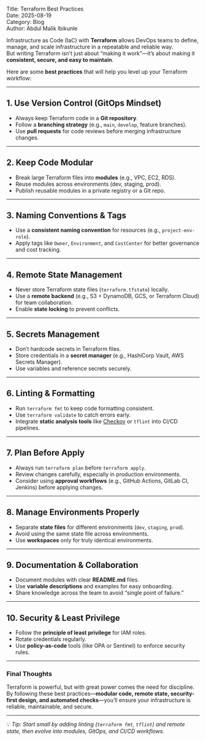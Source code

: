 Title: Terraform Best Practices  
Date: 2025-08-19  
Category: Blog  
Author: Abdul Malik Ibikunle  

Infrastructure as Code (IaC) with **Terraform** allows DevOps teams to define, manage, and scale infrastructure in a repeatable and reliable way.  
But writing Terraform isn’t just about “making it work”—it’s about making it **consistent, secure, and easy to maintain**.  

Here are some **best practices** that will help you level up your Terraform workflow:

---

## 1. Use Version Control (GitOps Mindset)  
- Always keep Terraform code in a **Git repository**.  
- Follow a **branching strategy** (e.g., `main`, `develop`, feature branches).  
- Use **pull requests** for code reviews before merging infrastructure changes.  

---

## 2. Keep Code Modular  
- Break large Terraform files into **modules** (e.g., VPC, EC2, RDS).  
- Reuse modules across environments (dev, staging, prod).  
- Publish reusable modules in a private registry or a Git repo.  

---

## 3. Naming Conventions & Tags  
- Use a **consistent naming convention** for resources (e.g., `project-env-role`).  
- Apply tags like `Owner`, `Environment`, and `CostCenter` for better governance and cost tracking.  

---

## 4. Remote State Management  
- Never store Terraform state files (`terraform.tfstate`) locally.  
- Use a **remote backend** (e.g., S3 + DynamoDB, GCS, or Terraform Cloud) for team collaboration.  
- Enable **state locking** to prevent conflicts.  

---

## 5. Secrets Management  
- Don’t hardcode secrets in Terraform files.  
- Store credentials in a **secret manager** (e.g., HashiCorp Vault, AWS Secrets Manager).  
- Use variables and reference secrets securely.  

---

## 6. Linting & Formatting  
- Run `terraform fmt` to keep code formatting consistent.  
- Use `terraform validate` to catch errors early.  
- Integrate **static analysis tools** like [Checkov](https://www.checkov.io/) or `tflint` into CI/CD pipelines.  

---

## 7. Plan Before Apply  
- Always run `terraform plan` before `terraform apply`.  
- Review changes carefully, especially in production environments.  
- Consider using **approval workflows** (e.g., GitHub Actions, GitLab CI, Jenkins) before applying changes.  

---

## 8. Manage Environments Properly  
- Separate **state files** for different environments (`dev`, `staging`, `prod`).  
- Avoid using the same state file across environments.  
- Use **workspaces** only for truly identical environments.  

---

## 9. Documentation & Collaboration  
- Document modules with clear **README.md** files.  
- Use **variable descriptions** and examples for easy onboarding.  
- Share knowledge across the team to avoid “single point of failure.”  

---

## 10. Security & Least Privilege  
- Follow the **principle of least privilege** for IAM roles.  
- Rotate credentials regularly.  
- Use **policy-as-code** tools (like OPA or Sentinel) to enforce security rules.  

---

### Final Thoughts  
Terraform is powerful, but with great power comes the need for discipline.  
By following these best practices—**modular code, remote state, security-first design, and automated checks**—you’ll ensure your infrastructure is reliable, maintainable, and secure.  

---

💡 *Tip: Start small by adding linting (`terraform fmt`, `tflint`) and remote state, then evolve into modules, GitOps, and CI/CD workflows.*  

